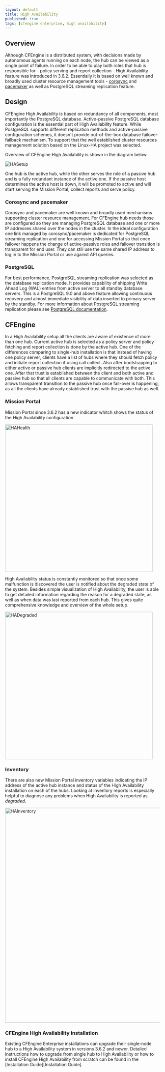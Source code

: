 ```yaml
---
layout: default
title: High Availability
published: true
tags: [cfengine enterprise, high availability]
---
```


## Overview

Although CFEngine is a distributed system, with decisions made by autonomous agents running on each
node, the hub can be viewed as a single point of failure. In order to be able to play both roles
that hub is responsible for - policy serving and report collection - High Availability feature was
introduced in 3.6.2.  Essentially it is based on well known and broadly used cluster resource
management tools - [corosync](https://corosync.github.io/corosync/) and
[pacemaker](https://clusterlabs.org/pacemaker/) as well as PostgreSQL streaming replication feature.


## Design

CFEngine High Availability is based on redundancy of all components, most importantly the PostgreSQL
database. Active-passive PostgreSQL database configuration is the essential part of High
Availability feature. While PostgreSQL supports different replication methods and active-passive
configuration schemes, it doesn't provide out-of-the-box database failover-failback mechanism. To
support that the well established cluster resources management solution based on the Linux-HA
project was selected.

Overview of CFEngine High Availability is shown in the diagram below.

![HASetup](ha_3.6.png)

One hub is the active hub, while the other serves the role of a passive hub and is a fully redundant
instance of the active one. If the passive host determines the active host is down, it will be
promoted to active and will start serving the Mission Portal, collect reports and serve policy.

### Corosync and pacemaker

Corosync and pacemaker are well known and broadly used mechanisms supporting cluster resource
management. For CFEngine hub needs those are configured so they are managing PostgreSQL database and
one or more IP addresses shared over the nodes in the cluster. In the ideal configuration one link
managed by corosync/pacemaker is dedicated for PostgreSQL streaming replication and one for
accessing Mission Portal so that once failover happens the change of active-passive roles and
failover transition is transparent for end user. They can still use the same shared IP address to
log in to the Mission Portal or use against API queries.


### PostgreSQL

For best performance, PostgreSQL streaming replication was selected as the database replication
mode. It provides capability of shipping Write Ahead Log (WAL) entries from active server to all
standby database servers. This is a PostgreSQL 9.0 and above feature allowing continuous recovery
and almost immediate visibility of data inserted to primary server by the standby. For more
information about PostgreSQL streaming replication please see [PostgreSQL
documentation](https://wiki.postgresql.org/wiki/Streaming_Replication).


## CFEngine

In a High Availability setup all the clients are aware of existence of more than one hub. Current
active hub is selected as a policy server and policy fetching and report collection is done by the
active hub. One of the differences comparing to single-hub installation is that instead of having
one policy server, clients have a list of hubs where they should fetch policy and initiate report
collection if using call collect. Also after bootstrapping to either active or passive hub clients
are implicitly redirected to the active one. After that trust is established between the client and
both active and passive hub so that all clients are capable to communicate with both. This allows
transparent transition to the passive hub once fail-over is happening, as all the clients have
already established trust with the passive hub as well.

### Mission Portal

Mission Portal since 3.6.2 has a new indicator whitch shows the status of the High Availability
configuration.

<img src="ha_health_OK.png" alt="HAHealth" width="480px">

High Availability status is constantly monitored so that once some malfunction is discovered the
user is notified about the degraded state of the system. Besides simple visualization of High
Availability, the user is able to get detailed information regarding the reason for a degraded
state, as well as when data was last reported from each hub. This gives quite comprehensive
knowledge and overview of the whole setup.

<img src="ha_degraded_indicator.png" alt="HADegraded" width="480px">


### Inventory

There are also new Mission Portal inventory variables indicating the IP address of the active hub
instance and status of the High Availability installation on each of the hubs. Looking at inventory
reports is especially helpful to diagnose any problems when High Availability is reported as
*degraded*.

<img src="ha_inventory.png" alt="HAInventory" width="700px">


### CFEngine High Availability installation

Existing CFEngine Enterprise installations can upgrade their single-node hub to a High Availability
system in versions 3.6.2 and newer. Detailed instructions how to upgrade from single hub to High
Availability or how to install CFEngine High Availability from scratch can be found in the
[Installation Guide][Installation Guide].
